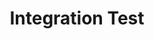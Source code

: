 ---
layout: tag-list
type: tag
title: Integration Test
slug: integrationtest
category: unittest
sidebar: true
description: >
   Integration Test
---